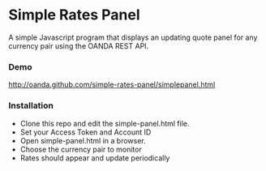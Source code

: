 Simple Rates Panel
==================

A simple Javascript program that displays an updating quote panel for any currency pair using the OANDA REST API.

### Demo

http://oanda.github.com/simple-rates-panel/simplepanel.html

### Installation

* Clone this repo and edit the simple-panel.html file.
* Set your Access Token and Account ID
* Open simple-panel.html in a browser.
* Choose the currency pair to monitor
* Rates should appear and update periodically
